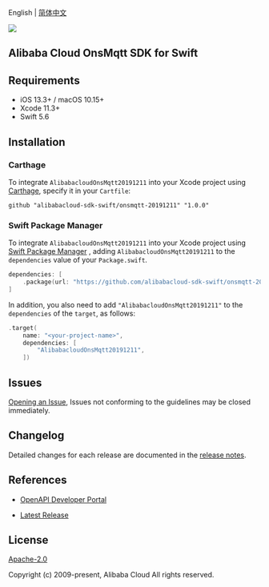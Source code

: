 English | [简体中文](README-CN.md)

![](https://aliyunsdk-pages.alicdn.com/icons/AlibabaCloud.svg)

## Alibaba Cloud OnsMqtt SDK for Swift

## Requirements

- iOS 13.3+ / macOS 10.15+
- Xcode 11.3+
- Swift 5.6

## Installation

### Carthage

To integrate `AlibabacloudOnsMqtt20191211` into your Xcode project using [Carthage](https://github.com/Carthage/Carthage), specify it in your `Cartfile`:

```ogdl
github "alibabacloud-sdk-swift/onsmqtt-20191211" "1.0.0"
```

### Swift Package Manager

To integrate `AlibabacloudOnsMqtt20191211` into your Xcode project using [Swift Package Manager](https://swift.org/package-manager/) , adding `AlibabacloudOnsMqtt20191211` to the `dependencies` value of your `Package.swift`.

```swift
dependencies: [
    .package(url: "https://github.com/alibabacloud-sdk-swift/onsmqtt-20191211.git", from: "1.0.0")
]
```

In addition, you also need to add `"AlibabacloudOnsMqtt20191211"` to the `dependencies` of the `target`, as follows:

```swift
.target(
    name: "<your-project-name>",
    dependencies: [
        "AlibabacloudOnsMqtt20191211",
    ])
```

## Issues

[Opening an Issue](https://github.com/alibabacloud-sdk-swift/onsmqtt-20191211/issues/new), Issues not conforming to the guidelines may be closed immediately.

## Changelog

Detailed changes for each release are documented in the [release notes](./ChangeLog.txt).

## References

* [OpenAPI Developer Portal](https://next.api.alibabacloud.com/home)
- [Latest Release](https://github.com/alibabacloud-sdk-swift/onsmqtt-20191211)

## License

[Apache-2.0](http://www.apache.org/licenses/LICENSE-2.0)

Copyright (c) 2009-present, Alibaba Cloud All rights reserved.
